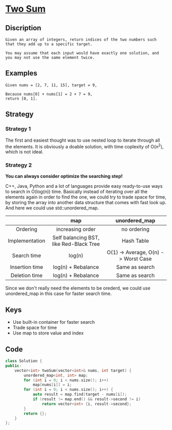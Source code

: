 # [Two Sum](https://leetcode.com/problems/two-sum/)
## Discription
```
Given an array of integers, return indices of the two numbers such that they add up to a specific target.

You may assume that each input would have exactly one solution, and you may not use the same element twice.
```

## Examples
```
Given nums = [2, 7, 11, 15], target = 9,

Because nums[0] + nums[1] = 2 + 7 = 9,
return [0, 1].
```

## Strategy
### Strategy 1
The first and easiest thought was to use nested loop to iterate through all the elements. 
It is obviously a doable solution, with time coplexity of O(n<sup>2</sup>), which is not ideal.

### Strategy 2
**You can always consider optimize the searching step!**

C++, Java, Python and a lot of languages provide easy ready-to-use ways to search in O(log(n)) time. Basically instead of iterating over all the elements 
again in order to find the one, we could try to trade space for time, by storing the array into another data structure that comes with fast look up. 
And here we could use std::unordered_map.

|   | map  | unordered_map 
:---:|:----:|:----:
Ordering        | increasing  order   | no ordering
Implementation  | Self balancing BST, like Red-Black Tree  | Hash Table
Search time     | log(n)              | O(1) -> Average, O(n) -> Worst Case
Insertion time  | log(n) + Rebalance  | Same as search
Deletion time   | log(n) + Rebalance  | Same as search

Since we don't really need the elements to be orederd, we could use unordered_map in this case for faster search time. 

## Keys
* Use built-in container for faster search
* Trade space for time
* Use map to store value and index

## Code
```c++
class Solution {
public:
    vector<int> twoSum(vector<int>& nums, int target) {
        unordered_map<int, int> map;
        for (int i = 0; i < nums.size(); i++)
            map[nums[i]] = i;
        for (int i = 0; i < nums.size(); i++) {
            auto result = map.find(target - nums[i]);
            if (result != map.end() && result->second != i)
                return vector<int> {i, result->second};
        }
        return {};
    }
};
```
